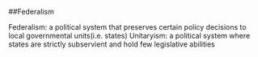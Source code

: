 ##Federalism

Federalism: a political system that preserves certain policy decisions to local governmental units(i.e. states)
Unitaryism: a political system where states are strictly subservient and hold few legislative abilities
